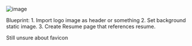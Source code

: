 <head>
  <link rel="shortcut icon" type="image/x-icon" href="favicon_io.zip/favicon.ico?">
  <link rel="apple-touch-icon" sizes="180x180" href="/apple-touch-icon.png">
  <link rel="icon" type="image/png" sizes="32x32" href="/favicon-32x32.png">
  <link rel="icon" type="image/png" sizes="16x16" href="/favicon-16x16.png">
  <link rel="manifest" href="/site.webmanifest">
</head>

![image](https://user-images.githubusercontent.com/91751962/137224224-7b9e8db4-5edf-423f-82c2-a76cd668d8c3.png)

<body>
Blueprint:
1. Import logo image as header or something
2. Set background static image.
3. Create Resume page that references resume.

  
  Still unsure about favicon
</body>
